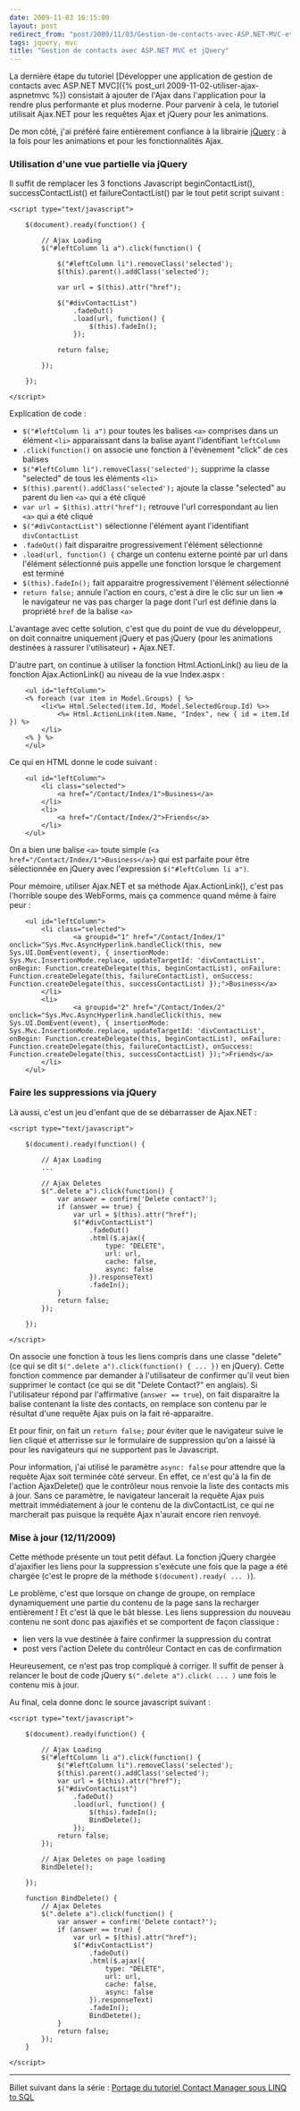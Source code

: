 ```yaml
---
date: 2009-11-03 16:15:00
layout: post
redirect_from: "post/2009/11/03/Gestion-de-contacts-avec-ASP.NET-MVC-et-jQuery"
tags: jquery, mvc
title: "Gestion de contacts avec ASP.NET MVC et jQuery"
---
```


La dernière étape du tutoriel [Développer une application de gestion de contacts avec ASP.NET
MVC]({% post_url 2009-11-02-utiliser-ajax-aspnetmvc %}) consistait à ajouter de l'Ajax dans l'application pour la rendre plus
performante et plus moderne. Pour parvenir à cela, le tutoriel utilisait
Ajax.NET pour les requêtes Ajax et jQuery pour les animations.

De mon côté, j'ai préféré faire entièrement confiance à la librairie
[jQuery](http://jquery.com/ "The Write Less, Do More, JavaScript Library") : à la fois pour
les animations et pour les fonctionnalités Ajax.

### Utilisation d'une vue partielle via jQuery

Il suffit de remplacer les 3 fonctions Javascript beginContactList(),
successContactList() et failureContactList() par le tout petit script
suivant :

```
<script type="text/javascript">

    $(document).ready(function() {

        // Ajax Loading
        $("#leftColumn li a").click(function() {

            $("#leftColumn li").removeClass('selected');
            $(this).parent().addClass('selected');

            var url = $(this).attr("href");

            $("#divContactList")
                .fadeOut()
                .load(url, function() {
                    $(this).fadeIn();
                });

            return false;

        });

    });

</script>
```

Explication de code :

* `$("#leftColumn li a")` pour toutes les balises
`<a>` comprises dans un élément `<li>`
apparaissant dans la balise ayant l'identifiant `leftColumn`
* `.click(function()` on associe une fonction à l'évènement
"click" de ces balises
* `$("#leftColumn li").removeClass('selected');` supprime la
classe "selected" de tous les éléments `<li>`
* `$(this).parent().addClass('selected');` ajoute la classe
"selected" au parent du lien `<a>` qui a été cliqué
* `var url = $(this).attr("href");` retrouve l'url correspondant
au lien `<a>` qui a été cliqué
* `$("#divContactList")` sélectionne l'élément ayant l'identifiant
`divContactList`
* `.fadeOut()` fait disparaitre progressivement l'élément
sélectionné
* `.load(url, function() {` charge un contenu externe pointé par
url dans l'élément sélectionné puis appelle une fonction lorsque le chargement
est terminé
* `$(this).fadeIn();` fait apparaitre progressivement l'élément
sélectionné
* `return false;` annule l'action en cours, c'est à dire le clic
sur un lien => le navigateur ne vas pas charger la page dont l'url est
définie dans la propriété `href` de la balise
`<a>`

L'avantage avec cette solution, c'est que du point de vue du développeur, on
doit connaitre uniquement jQuery et pas jQuery (pour les animations destinées à
rassurer l'utilisateur) + Ajax.NET.

D'autre part, on continue à utiliser la fonction Html.ActionLink() au lieu
de la fonction Ajax.ActionLink() au niveau de la vue Index.aspx :

```
    <ul id="leftColumn">
    <% foreach (var item in Model.Groups) { %>
        <li<%= Html.Selected(item.Id, Model.SelectedGroup.Id) %>>
            <%= Html.ActionLink(item.Name, "Index", new { id = item.Id }) %>
        </li>
    <% } %>
    </ul>
```

Ce qui en HTML donne le code suivant :

```
    <ul id="leftColumn">
        <li class="selected">
            <a href="/Contact/Index/1">Business</a>
        </li>
        <li>
            <a href="/Contact/Index/2">Friends</a>
        </li>
    </ul>
```

On a bien une balise `<a>` toute simple (`<a
href="/Contact/Index/1">Business</a>`) qui est parfaite pour
être sélectionnée en jQuery avec l'expression `$("#leftColumn li
a")`.

Pour mémoire, utiliser Ajax.NET et sa méthode Ajax.ActionLink(), c'est pas
l'horrible soupe des WebForms, mais ça commence quand même à faire
peur :

```
    <ul id="leftColumn">
        <li class="selected">
                <a groupid="1" href="/Contact/Index/1" onclick="Sys.Mvc.AsyncHyperlink.handleClick(this, new Sys.UI.DomEvent(event), { insertionMode: Sys.Mvc.InsertionMode.replace, updateTargetId: 'divContactList', onBegin: Function.createDelegate(this, beginContactList), onFailure: Function.createDelegate(this, failureContactList), onSuccess: Function.createDelegate(this, successContactList) });">Business</a>
        </li>
        <li>
                <a groupid="2" href="/Contact/Index/2" onclick="Sys.Mvc.AsyncHyperlink.handleClick(this, new Sys.UI.DomEvent(event), { insertionMode: Sys.Mvc.InsertionMode.replace, updateTargetId: 'divContactList', onBegin: Function.createDelegate(this, beginContactList), onFailure: Function.createDelegate(this, failureContactList), onSuccess: Function.createDelegate(this, successContactList) });">Friends</a>
        </li>
    </ul>
```

### Faire les suppressions via jQuery

Là aussi, c'est un jeu d'enfant que de se débarrasser de Ajax.NET :

```
<script type="text/javascript">

    $(document).ready(function() {

        // Ajax Loading
        ...

        // Ajax Deletes
        $(".delete a").click(function() {
            var answer = confirm('Delete contact?');
            if (answer == true) {
                var url = $(this).attr("href");
                $("#divContactList")
                    .fadeOut()
                    .html($.ajax({
                        type: "DELETE",
                        url: url,
                        cache: false,
                        async: false
                    }).responseText)
                    .fadeIn();
            }
            return false;
        });

    });

</script>
```

On associe une fonction à tous les liens compris dans une classe "delete"
(ce qui se dit `$(".delete a").click(function() { ... })` en
jQuery). Cette fonction commence par demander à l'utilisateur de confirmer
qu'il veut bien supprimer le contact (ce qui se dit "Delete Contact?" en
anglais). Si l'utilisateur répond par l'affirmative (`answer ==
true`), on fait disparaitre la balise contenant la liste des contacts, on
remplace son contenu par le résultat d'une requête Ajax puis on la fait
ré-apparaitre.

Et pour finir, on fait un `return false;` pour éviter que le
navigateur suive le lien cliqué et atterrisse sur le formulaire de suppression
qu'on a laissé là pour les navigateurs qui ne supportent pas le Javascript.

Pour information, j'ai utilisé le paramètre `async: false` pour
attendre que la requête Ajax soit terminée côté serveur. En effet, ce n'est
qu'à la fin de l'action AjaxDelete() que le contrôleur nous renvoie la liste
des contacts mis à jour. Sans ce paramètre, le navigateur lancerait la requête
Ajax puis mettrait immédiatement à jour le contenu de la divContactList, ce qui
ne marcherait pas puisque la requête Ajax n'aurait encore rien renvoyé.

### Mise à jour (12/11/2009)

Cette méthode présente un tout petit défaut. La fonction jQuery chargée
d'ajaxifier les liens pour la suppression s'exécute une fois que la page a été
chargée (c'est le propre de la méthode `$(document).ready( ...
)`).

Le problème, c'est que lorsque on change de groupe, on remplace
dynamiquement une partie du contenu de la page sans la recharger
entièrement ! Et c'est là que le bât blesse. Les liens suppression du
nouveau contenu ne sont donc pas ajaxifiés et se comportent de façon
classique :

* lien vers la vue destinée à faire confirmer la suppression du contrat
* post vers l'action Delete du contrôleur Contact en cas de confirmation

Heureusement, ce n'est pas trop compliqué à corriger. Il suffit de penser à
relancer le bout de code jQuery `$(".delete a").click( ... )` une
fois le contenu mis à jour.

Au final, cela donne donc le source javascript suivant :

```
<script type="text/javascript">

    $(document).ready(function() {

        // Ajax Loading
        $("#leftColumn li a").click(function() {
            $("#leftColumn li").removeClass('selected');
            $(this).parent().addClass('selected');
            var url = $(this).attr("href");
            $("#divContactList")
                .fadeOut()
                .load(url, function() {
                    $(this).fadeIn();
                    BindDelete();
                });
            return false;
        });

        // Ajax Deletes on page loading
        BindDelete();

    });

    function BindDelete() {
        // Ajax Deletes
        $(".delete a").click(function() {
            var answer = confirm('Delete contact?');
            if (answer == true) {
                var url = $(this).attr("href");
                $("#divContactList")
                    .fadeOut()
                    .html($.ajax({
                        type: "DELETE",
                        url: url,
                        cache: false,
                        async: false
                    }).responseText)
                    .fadeIn();
                    BindDetete();
            }
            return false;
        });
    }    

</script>
```

---
Billet suivant dans la série : [Portage du tutoriel Contact Manager sous LINQ to SQL](http://blog2/pagesd.info/)
